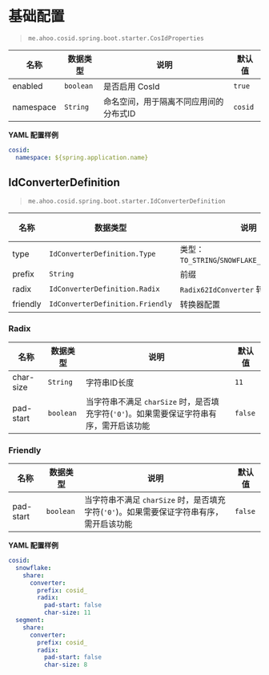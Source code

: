 # 基础配置

> `me.ahoo.cosid.spring.boot.starter.CosIdProperties`

| 名称        | 数据类型      | 说明                   | 默认值     |
|-----------|-----------|----------------------|---------|
| enabled   | `boolean` | 是否启用 CosId           | `true`  |
| namespace | `String`  | 命名空间，用于隔离不同应用间的分布式ID | `cosid` |

**YAML 配置样例**

```yaml
cosid:
  namespace: ${spring.application.name}
```

## IdConverterDefinition

> `me.ahoo.cosid.spring.boot.starter.IdConverterDefinition`

| 名称       | 数据类型                             | 说明                                          | 默认值     |
|----------|----------------------------------|---------------------------------------------|---------|
| type     | `IdConverterDefinition.Type`     | 类型：`TO_STRING`/`SNOWFLAKE_FRIENDLY`/`RADIX` | `RADIX` |
| prefix   | `String`                         | 前缀                                          | `""`    |
| radix    | `IdConverterDefinition.Radix`    | `Radix62IdConverter` 转换器配置                  |         |
| friendly | `IdConverterDefinition.Friendly` | 转换器配置                                       |         |

### Radix

| 名称        | 数据类型      | 说明                                                    | 默认值     |
|-----------|-----------|-------------------------------------------------------|---------|
| char-size | `String`  | 字符串ID长度                                               | `11`    |
| pad-start | `boolean` | 当字符串不满足 `charSize` 时，是否填充字符(`'0'`)。如果需要保证字符串有序，需开启该功能 | `false` |

### Friendly

| 名称        | 数据类型      | 说明                                                    | 默认值     |
|-----------|-----------|-------------------------------------------------------|---------|
| pad-start | `boolean` | 当字符串不满足 `charSize` 时，是否填充字符(`'0'`)。如果需要保证字符串有序，需开启该功能 | `false` |

**YAML 配置样例**

```yaml
cosid:
  snowflake:
    share:
      converter:
        prefix: cosid_
        radix:
          pad-start: false
          char-size: 11
  segment:
    share:
      converter:
        prefix: cosid_
        radix:
          pad-start: false
          char-size: 8
```
